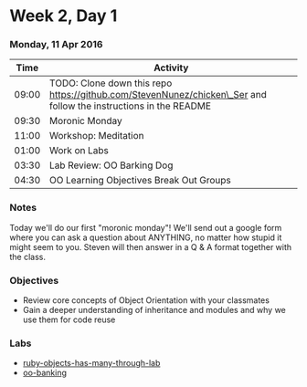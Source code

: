 # Week 2, Day 1

### Monday, 11 Apr 2016

| Time | Activity |
| --- | --- |
| 09:00 | TODO: Clone down this repo https://github.com/StevenNunez/chicken\_Ser and follow the instructions in the README |
| 09:30 | Moronic Monday |
| 11:00 | Workshop: Meditation |
| 01:00 | Work on Labs |
| 03:30 | Lab Review: OO Barking Dog |
| 04:30 | OO Learning Objectives Break Out Groups |

### Notes

Today we'll do our first "moronic monday"! We'll send out a google form where you can ask a question about ANYTHING, no matter how stupid it might seem to you. Steven will then answer in a Q & A format together with the class.

### Objectives

- Review core concepts of Object Orientation with your classmates 
- Gain a deeper understanding of inheritance and modules and why we use them for code reuse 

### Labs

- [ruby-objects-has-many-through-lab](http://www.github.com/learn-co-students/ruby-objects-has-many-through-lab-web-0416)
- [oo-banking](http://www.github.com/learn-co-students/oo-banking-web-0416)

